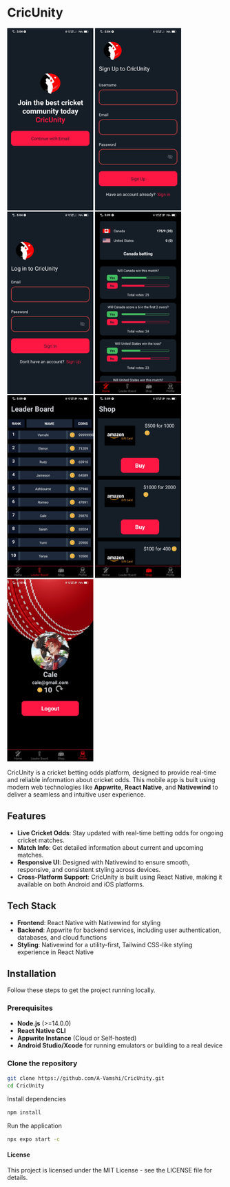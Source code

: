 # CricUnity

<img src="/assets/images/intropPage.jpeg" alt="drawing" width="200"/> <img src="/assets/images/signUpPage.jpeg" alt="drawing" width="200"/>
<img src="/assets/images/signInPage.jpeg" alt="drawing" width="200"/>
<img src="/assets/images/homePage.jpeg" alt="drawing" width="200"/>
<img src="/assets/images/leaderboardPage.jpeg" alt="drawing" width="200"/>
<img src="/assets/images/shopPage.jpeg" alt="drawing" width="200"/>
<img src="/assets/images/profilePage.jpeg" alt="drawing" width="200"/>


CricUnity is a cricket betting odds platform, designed to provide real-time and reliable information about cricket odds. This mobile app is built using modern web technologies like **Appwrite**, **React Native**, and **Nativewind** to deliver a seamless and intuitive user experience.

## Features

- **Live Cricket Odds**: Stay updated with real-time betting odds for ongoing cricket matches.
- **Match Info**: Get detailed information about current and upcoming matches.
- **Responsive UI**: Designed with Nativewind to ensure smooth, responsive, and consistent styling across devices.
- **Cross-Platform Support**: CricUnity is built using React Native, making it available on both Android and iOS platforms.

## Tech Stack

- **Frontend**: React Native with Nativewind for styling
- **Backend**: Appwrite for backend services, including user authentication, databases, and cloud functions
- **Styling**: Nativewind for a utility-first, Tailwind CSS-like styling experience in React Native

## Installation

Follow these steps to get the project running locally.

### Prerequisites

- **Node.js** (>=14.0.0)
- **React Native CLI**
- **Appwrite Instance** (Cloud or Self-hosted)
- **Android Studio/Xcode** for running emulators or building to a real device

### Clone the repository

```bash
git clone https://github.com/A-Vamshi/CricUnity.git
cd CricUnity
```
Install dependencies
```bash
npm install
```

Run the application 
```bash
npx expo start -c
```

#### License

This project is licensed under the MIT License - see the LICENSE file for details.
